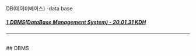 DB(데이터베이스) -data base


##### [1.DBMS(DataBase Management System) - 20.01.31 KDH](#DBMS)

---
<br>
## DBMS
